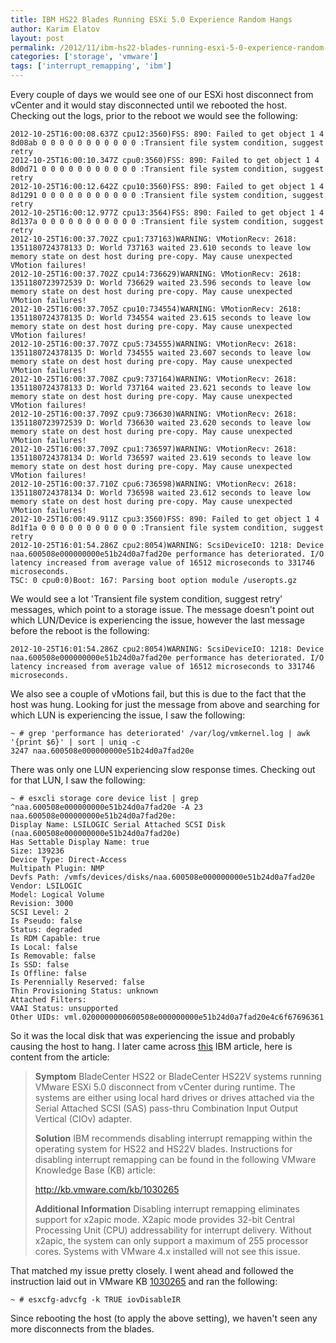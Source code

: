 ```yaml
---
title: IBM HS22 Blades Running ESXi 5.0 Experience Random Hangs
author: Karim Elatov
layout: post
permalink: /2012/11/ibm-hs22-blades-running-esxi-5-0-experience-random-hangs/
categories: ['storage', 'vmware']
tags: ['interrupt_remapping', 'ibm']
---
```


Every couple of days we would see one of our ESXi host disconnect from vCenter and it would stay disconnected until we rebooted the host. Checking out the logs, prior to the reboot we would see the following:


	2012-10-25T16:00:08.637Z cpu12:3560)FSS: 890: Failed to get object 1 4 8d08ab 0 0 0 0 0 0 0 0 0 0 0 :Transient file system condition, suggest retry
	2012-10-25T16:00:10.347Z cpu0:3560)FSS: 890: Failed to get object 1 4 8d0d71 0 0 0 0 0 0 0 0 0 0 0 :Transient file system condition, suggest retry
	2012-10-25T16:00:12.642Z cpu10:3560)FSS: 890: Failed to get object 1 4 8d1291 0 0 0 0 0 0 0 0 0 0 0 :Transient file system condition, suggest retry
	2012-10-25T16:00:12.977Z cpu13:3564)FSS: 890: Failed to get object 1 4 8d137a 0 0 0 0 0 0 0 0 0 0 0 :Transient file system condition, suggest retry
	2012-10-25T16:00:37.702Z cpu1:737163)WARNING: VMotionRecv: 2618: 1351180724378133 D: World 737163 waited 23.610 seconds to leave low memory state on dest host during pre-copy. May cause unexpected VMotion failures!
	2012-10-25T16:00:37.702Z cpu14:736629)WARNING: VMotionRecv: 2618: 1351180723972539 D: World 736629 waited 23.596 seconds to leave low memory state on dest host during pre-copy. May cause unexpected VMotion failures!
	2012-10-25T16:00:37.705Z cpu10:734554)WARNING: VMotionRecv: 2618: 1351180724378135 D: World 734554 waited 23.615 seconds to leave low memory state on dest host during pre-copy. May cause unexpected VMotion failures!
	2012-10-25T16:00:37.707Z cpu5:734555)WARNING: VMotionRecv: 2618: 1351180724378135 D: World 734555 waited 23.607 seconds to leave low memory state on dest host during pre-copy. May cause unexpected VMotion failures!
	2012-10-25T16:00:37.708Z cpu9:737164)WARNING: VMotionRecv: 2618: 1351180724378133 D: World 737164 waited 23.621 seconds to leave low memory state on dest host during pre-copy. May cause unexpected VMotion failures!
	2012-10-25T16:00:37.709Z cpu9:736630)WARNING: VMotionRecv: 2618: 1351180723972539 D: World 736630 waited 23.620 seconds to leave low memory state on dest host during pre-copy. May cause unexpected VMotion failures!
	2012-10-25T16:00:37.709Z cpu1:736597)WARNING: VMotionRecv: 2618: 1351180724378134 D: World 736597 waited 23.619 seconds to leave low memory state on dest host during pre-copy. May cause unexpected VMotion failures!
	2012-10-25T16:00:37.710Z cpu6:736598)WARNING: VMotionRecv: 2618: 1351180724378134 D: World 736598 waited 23.612 seconds to leave low memory state on dest host during pre-copy. May cause unexpected VMotion failures!
	2012-10-25T16:00:49.911Z cpu3:3560)FSS: 890: Failed to get object 1 4 8d1f1a 0 0 0 0 0 0 0 0 0 0 0 :Transient file system condition, suggest retry
	2012-10-25T16:01:54.286Z cpu2:8054)WARNING: ScsiDeviceIO: 1218: Device naa.600508e000000000e51b24d0a7fad20e performance has deteriorated. I/O latency increased from average value of 16512 microseconds to 331746 microseconds.
	TSC: 0 cpu0:0)Boot: 167: Parsing boot option module /useropts.gz


We would see a lot 'Transient file system condition, suggest retry' messages, which point to a storage issue. The message doesn't point out which LUN/Device is experiencing the issue, however the last message before the reboot is the following:


	2012-10-25T16:01:54.286Z cpu2:8054)WARNING: ScsiDeviceIO: 1218: Device naa.600508e000000000e51b24d0a7fad20e performance has deteriorated. I/O latency increased from average value of 16512 microseconds to 331746 microseconds.


We also see a couple of vMotions fail, but this is due to the fact that the host was hung. Looking for just the message from above and searching for which LUN is experiencing the issue, I saw the following:


	~ # grep 'performance has deteriorated' /var/log/vmkernel.log | awk '{print $6}' | sort | uniq -c
	3247 naa.600508e000000000e51b24d0a7fad20e


There was only one LUN experiencing slow response times. Checking out for that LUN, I saw the following:


	~ # esxcli storage core device list | grep ^naa.600508e000000000e51b24d0a7fad20e -A 23
	naa.600508e000000000e51b24d0a7fad20e:
	Display Name: LSILOGIC Serial Attached SCSI Disk (naa.600508e000000000e51b24d0a7fad20e)
	Has Settable Display Name: true
	Size: 139236
	Device Type: Direct-Access
	Multipath Plugin: NMP
	Devfs Path: /vmfs/devices/disks/naa.600508e000000000e51b24d0a7fad20e
	Vendor: LSILOGIC
	Model: Logical Volume
	Revision: 3000
	SCSI Level: 2
	Is Pseudo: false
	Status: degraded
	Is RDM Capable: true
	Is Local: false
	Is Removable: false
	Is SSD: false
	Is Offline: false
	Is Perennially Reserved: false
	Thin Provisioning Status: unknown
	Attached Filters:
	VAAI Status: unsupported
	Other UIDs: vml.0200000000600508e000000000e51b24d0a7fad20e4c6f67696361


So it was the local disk that was experiencing the issue and probably causing the host to hang. I later came across [this](http://www-947.ibm.com/support/entry/portal/docdisplay?brand=5000008&#038;lndocid=MIGR-5089360) IBM article, here is content from the article:

> **Symptom**
> BladeCenter HS22 or BladeCenter HS22V systems running VMware ESXi 5.0 disconnect from vCenter during runtime. The systems are either using local hard drives or drives attached via the Serial Attached SCSI (SAS) pass-thru Combination Input Output Vertical (CIOv) adapter.
>
> **Solution**
> IBM recommends disabling interrupt remapping within the operating system for HS22 and HS22V blades. Instructions for disabling interrupt remapping can be found in the following VMware Knowledge Base (KB) article:
>
> http://kb.vmware.com/kb/1030265
>
> **Additional Information**
> Disabling interrupt remapping eliminates support for x2apic mode. X2apic mode provides 32-bit Central Processing Unit (CPU) addressability for interrupt delivery. Without x2apic, the system can only support a maximum of 255 processor cores.
> Systems with VMware 4.x installed will not see this issue.

That matched my issue pretty closely. I went ahead and followed the instruction laid out in VMware KB [1030265](http://kb.vmware.com/kb/1030265) and ran the following:


	~ # esxcfg-advcfg -k TRUE iovDisableIR


Since rebooting the host (to apply the above setting), we haven't seen any more disconnects from the blades.

